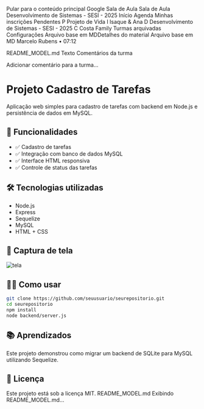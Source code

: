 Pular para o conteúdo principal
Google Sala de Aula
Sala de Aula
Desenvolvimento de Sistemas - SESI - 2025
Início
Agenda
Minhas inscrições
Pendentes
P
Projeto de Vida
I
Isaque & Ana
D
Desenvolvimento de Sistemas - SESI - 2025
C
Costa Family
Turmas arquivadas
Configurações
Arquivo base em MDDetalhes do material
Arquivo base em MD
Marcelo Rubens
•
07:12

README_MODEL.md
Texto
Comentários da turma

Adicionar comentário para a turma...

# Projeto Cadastro de Tarefas

Aplicação web simples para cadastro de tarefas com backend em Node.js e persistência de dados em MySQL.

## 🚀 Funcionalidades

- ✅ Cadastro de tarefas
- ✅ Integração com banco de dados MySQL
- ✅ Interface HTML responsiva
- ✅ Controle de status das tarefas

## 🛠️ Tecnologias utilizadas

- Node.js
- Express
- Sequelize
- MySQL
- HTML + CSS

## 📸 Captura de tela

![tela](./screenshot.png)

## 🧑‍💻 Como usar

```bash
git clone https://github.com/seuusuario/seurepositorio.git
cd seurepositorio
npm install
node backend/server.js
```

## 📚 Aprendizados

Este projeto demonstrou como migrar um backend de SQLite para MySQL utilizando Sequelize.

## 📄 Licença

Este projeto está sob a licença MIT.
README_MODEL.md
Exibindo README_MODEL.md…